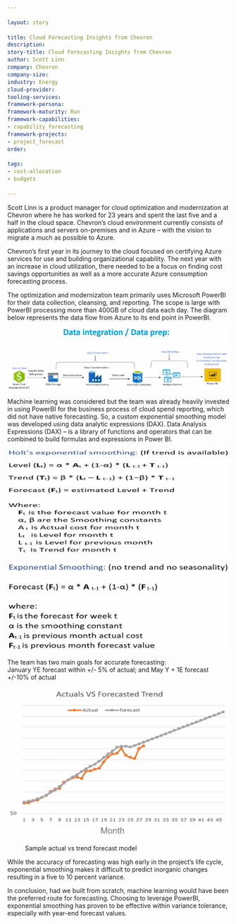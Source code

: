 ```yaml
---

layout: story

title: Cloud Forecasting Insights from Chevron
description:
story-title: Cloud Forecasting Insights from Chevron
author: Scott Linn
company: Chevron
company-size:
industry: Energy
cloud-provider:
tooling-services:
framework-persona:
framework-maturity: Run
framework-capabilities:
- capability_forecasting
framework-projects:
- project_forecast
order:

tags:
- cost-allocation
- budgets

---
```


Scott Linn is a product manager for cloud optimization and modernization at Chevron where he has worked for 23 years and spent the last five and a half in the cloud space. Chevron’s cloud environment currently consists of applications and servers on-premises and in Azure – with the vision to migrate a much as possible to Azure.

Chevron’s first year in its journey to the cloud focused on certifying Azure services for use and building organizational capability. The next year with an increase in cloud utilization, there needed to be a focus on finding cost savings opportunities as well as a more accurate Azure consumption forecasting process.

The optimization and modernization team primarily uses Microsoft PowerBI for their data collection, cleansing, and reporting. The scope is large with PowerBI processing more than 400GB of cloud data each day. The diagram below represents the data flow from Azure to its end point in PowerBI.

![](/img/forecasting/chevron-1.png)

Machine learning was considered but the team was already heavily invested in using PowerBI for the business process of cloud spend reporting, which did not have native forecasting.  So, a custom exponential smoothing model was developed using data analytic expressions (DAX).  Data Analysis Expressions (DAX) – is a library of functions and operators that can be combined to build formulas and expressions in Power BI.

![](/img/forecasting/chevron-2.png)

![](/img/forecasting/chevron-3.png)

The team has two main goals for accurate forecasting:  
January YE forecast within +/- 5% of actual; and
May Y + 1E forecast +/-10% of actual

![](/img/forecasting/chevron-4.png)

<figure>Sample actual vs trend forecast model</figure>

While the accuracy of forecasting was high early in the project’s life cycle, exponential smoothing makes it difficult to predict inorganic changes resulting in a five to 10 percent variance.  

In conclusion, had we built from scratch, machine learning would have been the preferred route for forecasting.  Choosing to leverage PowerBI, exponential smoothing has proven to be effective within variance tolerance, especially with year-end forecast values.
